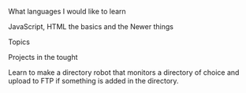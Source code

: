 What languages I would like to learn

JavaScript,
HTML the basics and the Newer things

Topics

Projects in the tought

Learn to make a directory robot that monitors a directory of choice and upload to FTP if something is added in the directory.
